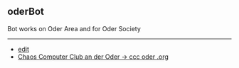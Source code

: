## oderBot
Bot works on Oder Area and for Oder Society


---
+ [edit](https://github.com/ccc-oder/oderbot/edit/main/README.md)
+ [Chaos Computer Club an der Oder -> ccc oder .org](https://www.cccoder.org/)
